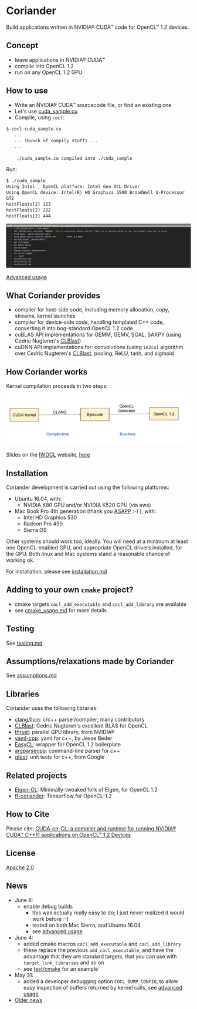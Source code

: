 # Coriander

Build applications written in NVIDIA® CUDA™ code for OpenCL™ 1.2 devices.

## Concept

- leave applications in NVIDIA® CUDA™
- compile into OpenCL 1.2
- run on any OpenCL 1.2 GPU

## How to use

- Write an NVIDIA® CUDA™ sourcecode file, or find an existing one
- Let's use [cuda_sample.cu](https://github.com/hughperkins/Coriander/blob/76a849d9510276bc67167c9a7676d64ff04c3e4a/test/cuda_sample.cu)
- Compile, using `cocl`:
```
$ cocl cuda_sample.cu
   ...
   ... (bunch of compily stuff) ...
   ...

    ./cuda_sample.cu compiled into ./cuda_sample

```
Run:
```
$ ./cuda_sample
Using Intel , OpenCL platform: Intel Gen OCL Driver
Using OpenCL device: Intel(R) HD Graphics 5500 BroadWell U-Processor GT2
hostFloats[2] 123
hostFloats[2] 222
hostFloats[2] 444
```

<img src="doc/img/mac_run_cuda_sample.png?raw=true" />

[Advanced usage](doc/advanced_usage.md)

## What Coriander provides

- compiler for host-side code, including memory allocation, copy, streams, kernel launches
- compiler for device-side code, handling templated C++ code, converting it into bog-standard OpenCL 1.2 code
- cuBLAS API implementations for GEMM, GEMV, SCAL, SAXPY (using Cedric Nugteren's [CLBlast](https://github.com/cnugteren/CLBlast))
- cuDNN API implementations for: convolutions (using `im2col` algorithm over Cedric Nugteren's [CLBlast](https://github.com/cnugteren/CLBlast), pooling, ReLU, tanh, and sigmoid

## How Coriander works

Kernel compilation proceeds in two steps:

<img src="doc/img/kernelcompilation.png?raw=true" />

Slides on the [IWOCL](http://iwocl.org) website, [here](http://www.iwocl.org/wp-content/uploads/iwocl2017-hugh-perkins-cuda-cl.pdf)

## Installation

Coriander development is carried out using the following platforms:
- Ubuntu 16.04, with:
  - NVIDIA K80 GPU and/or NVIDIA K520 GPU (via aws)
- Mac Book Pro 4th generation (thank you [ASAPP](http://asapp.com) :-) ), with:
  - Intel HD Graphics 530
  - Radeon Pro 450
  - Sierra OS

Other systems should work too, ideally.  You will need at a minimum at least one OpenCL-enabled GPU,
and appropriate OpenCL drivers installed, for the GPU. Both linux and Mac systems stand a reasonable chance of working ok.

For installation, please see [installation.md](doc/installation.md)

## Adding to your own `cmake` project?

- cmake targets `cocl_add_executable` and `cocl_add_library` are available
- see [cmake_usage.md](doc/cmake_usage.md) for more details

## Testing

See [testing.md](doc/testing.md)

## Assumptions/relaxations made by Coriander

See [assumptions.md](doc/assumptions.md)

## Libraries

Coriander uses the following libraries:

- [clang/llvm](http://llvm.org/): c/c++ parser/compiler; many contributors
- [CLBlast](https://github.com/cnugteren/CLBlast): Cedric Nugteren's excellent BLAS for OpenCL
- [thrust](https://github.com/thrust/thrust): parallel GPU library, from NVIDIA®
- [yaml-cpp](https://github.com/jbeder/yaml-cpp): yaml for c++, by Jesse Beder
- [EasyCL](https://github.com/hughperkins/EasyCL): wrapper for OpenCL 1.2 boilerplate
- [argparsecpp](https://github.com/hughperkins/argparsecpp): command-line parser for c++
- [gtest](https://github.com/google/googletest): unit tests for c++, from Google

## Related projects

- [Eigen-CL](https://bitbucket.org/hughperkins/eigen/commits/branch/eigen-cl): Minimally-tweaked fork of Eigen, for OpenCL 1.2
- [tf-coriander](https://github.com/hughperkins/tf-coriander): Tensorflow for OpenCL-1.2

## How to Cite

Please cite: [CUDA-on-CL: a compiler and runtime for running NVIDIA® CUDA™ C++11 applications on OpenCL™ 1.2 Devices](http://dl.acm.org/citation.cfm?id=3078156)

## License

[Apache 2.0](LICENSE)

## News

- June 8:
  - enable debug builds
    - this was actually really easy to do; I just never realized it would work before :-)
    - tested on both Mac Sierra, and Ubuntu 16.04
    - see [advanced usage](doc/advanced_usage.md)
- June 4:
  - added cmake macros `cocl_add_executable` and `cocl_add_library`
  - these replace the previous `add_cocl_executable`, and have the advantage that they are standard targets, that you can use with `target_link_libraries` and so on
  - see [test/cmake](test/cmake) for an example
- May 31:
  - added a developer debugging option `COCL_DUMP_CONFIG`, to allow easy inspection of buffers returned by kernel calls, see [advanced usage](doc/advanced_usage.md)
- [Older news](doc/news.md)
